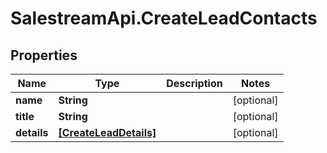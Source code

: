 # SalestreamApi.CreateLeadContacts

## Properties
Name | Type | Description | Notes
------------ | ------------- | ------------- | -------------
**name** | **String** |  | [optional] 
**title** | **String** |  | [optional] 
**details** | [**[CreateLeadDetails]**](CreateLeadDetails.md) |  | [optional] 


